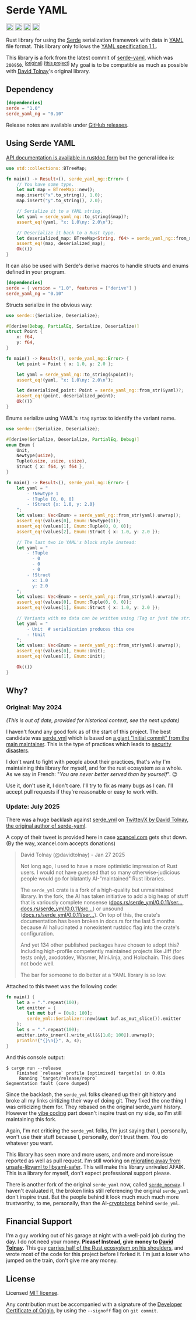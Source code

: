 Serde YAML
==========

[<img alt="github" src="https://img.shields.io/badge/github-acatton/serde--yaml--ng-8da0cb?style=for-the-badge&labelColor=555555&logo=github" height="20">](https://github.com/acatton/serde-yaml-ng)
[<img alt="crates.io" src="https://img.shields.io/crates/v/serde_yaml_ng.svg?style=for-the-badge&color=fc8d62&logo=rust" height="20">](https://crates.io/crates/serde_yaml_ng)
[<img alt="docs.rs" src="https://img.shields.io/badge/docs.rs-serde__yaml__ng-66c2a5?style=for-the-badge&labelColor=555555&logo=docs.rs" height="20">](https://docs.rs/serde_yaml_ng)
[<img alt="build status" src="https://img.shields.io/github/actions/workflow/status/acatton/serde-yaml-ng/ci.yml?branch=master&style=for-the-badge" height="20">](https://github.com/acatton/serde-yaml-ng/actions?query=branch%3Amaster)

Rust library for using the [Serde] serialization framework with data in [YAML]
file format. This library only follows the [YAML specification 1.1.](https://yaml.org/spec/1.1/).

This library is a fork from the latest commit of [serde-yaml](https://github.com/dtolnay/serde-yaml),
which was `200950`.
<sup>\[[original](https://github.com/dtolnay/serde-yaml/commit/2009506d33767dfc88e979d6bc0d53d09f941c94)\]</sup>
<sup>\[[this project](https://github.com/acatton/serde-yaml-ng/commit/2009506d33767dfc88e979d6bc0d53d09f941c94)\]</sup>
My goal is to be compatible as much as possible with [David Tolnay](https://github.com/dtolnay)'s original library.

[Serde]: https://github.com/serde-rs/serde
[YAML]: https://yaml.org/

## Dependency

```toml
[dependencies]
serde = "1.0"
serde_yaml_ng = "0.10"
```

Release notes are available under [GitHub releases].

[GitHub releases]: https://github.com/acatton/serde-yaml-ng/releases

## Using Serde YAML

[API documentation is available in rustdoc form][docs.rs] but the general idea
is:

[docs.rs]: https://docs.rs/serde_yaml_ng

```rust
use std::collections::BTreeMap;

fn main() -> Result<(), serde_yaml_ng::Error> {
    // You have some type.
    let mut map = BTreeMap::new();
    map.insert("x".to_string(), 1.0);
    map.insert("y".to_string(), 2.0);

    // Serialize it to a YAML string.
    let yaml = serde_yaml_ng::to_string(&map)?;
    assert_eq!(yaml, "x: 1.0\ny: 2.0\n");

    // Deserialize it back to a Rust type.
    let deserialized_map: BTreeMap<String, f64> = serde_yaml_ng::from_str(&yaml)?;
    assert_eq!(map, deserialized_map);
    Ok(())
}
```

It can also be used with Serde's derive macros to handle structs and enums
defined in your program.

```toml
[dependencies]
serde = { version = "1.0", features = ["derive"] }
serde_yaml_ng = "0.10"
```

Structs serialize in the obvious way:

```rust
use serde::{Serialize, Deserialize};

#[derive(Debug, PartialEq, Serialize, Deserialize)]
struct Point {
    x: f64,
    y: f64,
}

fn main() -> Result<(), serde_yaml_ng::Error> {
    let point = Point { x: 1.0, y: 2.0 };

    let yaml = serde_yaml_ng::to_string(&point)?;
    assert_eq!(yaml, "x: 1.0\ny: 2.0\n");

    let deserialized_point: Point = serde_yaml_ng::from_str(&yaml)?;
    assert_eq!(point, deserialized_point);
    Ok(())
}
```

Enums serialize using YAML's `!tag` syntax to identify the variant name.

```rust
use serde::{Serialize, Deserialize};

#[derive(Serialize, Deserialize, PartialEq, Debug)]
enum Enum {
    Unit,
    Newtype(usize),
    Tuple(usize, usize, usize),
    Struct { x: f64, y: f64 },
}

fn main() -> Result<(), serde_yaml_ng::Error> {
    let yaml = "
        - !Newtype 1
        - !Tuple [0, 0, 0]
        - !Struct {x: 1.0, y: 2.0}
    ";
    let values: Vec<Enum> = serde_yaml_ng::from_str(yaml).unwrap();
    assert_eq!(values[0], Enum::Newtype(1));
    assert_eq!(values[1], Enum::Tuple(0, 0, 0));
    assert_eq!(values[2], Enum::Struct { x: 1.0, y: 2.0 });

    // The last two in YAML's block style instead:
    let yaml = "
        - !Tuple
          - 0
          - 0
          - 0
        - !Struct
          x: 1.0
          y: 2.0
    ";
    let values: Vec<Enum> = serde_yaml_ng::from_str(yaml).unwrap();
    assert_eq!(values[0], Enum::Tuple(0, 0, 0));
    assert_eq!(values[1], Enum::Struct { x: 1.0, y: 2.0 });

    // Variants with no data can be written using !Tag or just the string name.
    let yaml = "
        - Unit  # serialization produces this one
        - !Unit
    ";
    let values: Vec<Enum> = serde_yaml_ng::from_str(yaml).unwrap();
    assert_eq!(values[0], Enum::Unit);
    assert_eq!(values[1], Enum::Unit);

    Ok(())
}
```

## Why?

### Original: May 2024

*(This is out of date, provided for historical context, see the next update)*

I haven't found any good fork as of the start of this project. The best candidate was
[serde\_yml](https://github.com/sebastienrousseau/serde_yml) which is based on
[a giant "Initial commit" from the main maintainer](https://github.com/sebastienrousseau/serde_yml/commit/4312d4a56225b223410b5133af571fd13e62f18a).
This is the type of practices which leads to [security disasters](https://en.wikipedia.org/wiki/XZ_Utils_backdoor).

I don't want to fight with people about their practices, that's why I'm
maintaining this library for myself, and for the rust ecosystem as a whole.
As we say in French: "*You are never better served than by yourself*". 😉

Use it, don't use it, I don't care. I'll try to fix as many bugs as I can.
I'll accept pull requests if they're reasonable or easy to work with.

### Update: July 2025

There was a huge backlash against
[serde\_yml](https://github.com/sebastienrousseau/serde\_yml) on [Twitter/X by
David Tolnay, the original author of serde-yaml](https://xcancel.com/davidtolnay/status/1883906113428676938).

A copy of their tweet is provided here in case
[xcancel.com](https://xcancel.com/) gets shut down. (By the way, xcancel.com accepts donations)

> David Tolnay (@davidtolnay) - Jan 27 2025
>
> Not long ago, I used to have a more optimistic impression of Rust users. I
> would not have guessed that so many otherwise-judicious people would go for
> blatantly AI-"maintained" Rust libraries.
>
> The `serde_yml` crate is a fork of a high-quality but unmaintained library.
> In the fork, the AI has taken initiative to add a big heap of stuff that is
> variously complete nonsense ([docs.rs/serde_yml/0.0.11/ser…](https://docs.rs/serde_yml/0.0.11/serde_yml/macro.macro_get_field.html),
> [docs.rs/serde_yml/0.0.11/src…](https://docs.rs/serde_yml/0.0.11/src/serde_yml/macros/macro_get_field.rs.html#14-49))
> or unsound ([docs.rs/serde_yml/0.0.11/ser…](https://docs.rs/serde_yml/0.0.11/serde_yml/ser/struct.Serializer.html#structfield.emitter)). On
> top of this, the crate's documentation has been broken in docs.rs for the last
> 5 months because AI hallucinated a nonexistent rustdoc flag into the crate's
> configuration.
>
> And yet 134 other published packages have chosen to adopt this? Including
> high-profile competently maintained projects like Jiff (for tests only),
> axodotdev, Wasmer, MiniJinja, and Holochain. This does not bode well.
>
> The bar for someone to do better at a YAML library is so low.

Attached to this tweet was the following code:

```rust
fn main() {
	let a = ".".repeat(100);
	let emitter = {
		let mut buf = [0u8; 100];
		serde_yml::Serializer::new(&mut buf.as_mut_slice()).emitter
	};
	let s = ".".repeat(100);
	emitter.into_inner().write_all(&[1u8; 100]).unwrap();
	println!("{}\n{}", a, s);
}
```

And this console output:

```
$ cargo run --release
    Finished `release` profile [optimized] target(s) in 0.01s
     Running `target/release/repro`
Segmentation fault (core dumped)
```

Since the backlash, the `serde_yml` folks cleaned up their git history and
broke all my links ciritizing their way of doing git. They fixed the one
thing I was criticizing them for. They rebased on the original serde_yaml
history. However the [vibe coding](https://en.wikipedia.org/wiki/Vibe_coding)
part doesn't inspire trust on my side, so I'm still maintaining this fork.

Again, I'm not criticing the `serde_yml` folks, I'm just saying that I,
personally, won't use their stuff because I, personally, don't trust them. You
do whatever you want.

This library has seen more and more users, and more and more issue reported as
well as pull request. I'm still working on [migrating away from unsafe-libyaml
to libyaml-safer](https://github.com/acatton/serde-yaml-ng/issues/5). This will
make this library unrivaled AFAIK. This is a library for myself, don't expect
professional support please.

There is another fork of the original `serde_yaml` now, called
[`serde_norway`](https://docs.rs/serde_norway/latest/serde_norway/). I haven't
evaluated it, the broken links still referencing the original `serde_yaml`
don't inspire trust. But the people behind it look much much much more
trustworthy, to me, personally, than the
AI-[cryptobros](https://en.wiktionary.org/wiki/cryptobro) behind `serde_yml`.

## Financial Support

I'm a guy working out of his garage at night with a well-paid job during the day. I
do not need your money. **Please! Instead, give money to
[David Tolnay](https://github.com/dtolnay).** This guy
[carries half of the Rust ecosystem on his shoulders](https://crates.io/users/dtolnay),
and wrote most of the code for this project before I forked it. I'm just a
loser who jumped on the train, don't give me any money.

## License

Licensed <a href="LICENSE-MIT">MIT license</a>.

Any contribution must be accompanied with a signature of the
[Developer Certificate of Origin](https://developercertificate.org/),
by using the `--signoff` flag on `git commit`.
